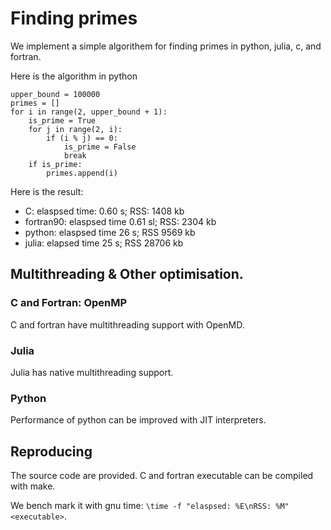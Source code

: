 # Finding primes

We implement a simple algorithem for finding primes in python, julia, c, and fortran.

Here is the algorithm in python

```
upper_bound = 100000
primes = []
for i in range(2, upper_bound + 1):
    is_prime = True
    for j in range(2, i):
        if (i % j) == 0:
            is_prime = False
            break
    if is_prime:
        primes.append(i)
```


Here is the result:

- C: elaspsed time: 0.60 s; RSS: 1408 kb
- fortran90: elaspsed time 0.61 sl; RSS: 2304 kb
- python: elaspsed time 26 s; RSS 9569 kb
- julia: elapsed time 25 s; RSS 28706 kb

## Multithreading & Other optimisation.

### C and Fortran: OpenMP

C and fortran have multithreading support with OpenMD. 

### Julia

Julia has native multithreading support. 

### Python

Performance of python can be improved with JIT interpreters.

## Reproducing

The source code are provided. C and fortran executable can be compiled with make.

We bench mark it with gnu time: `\time -f "elaspsed: %E\nRSS: %M" <executable>`.

